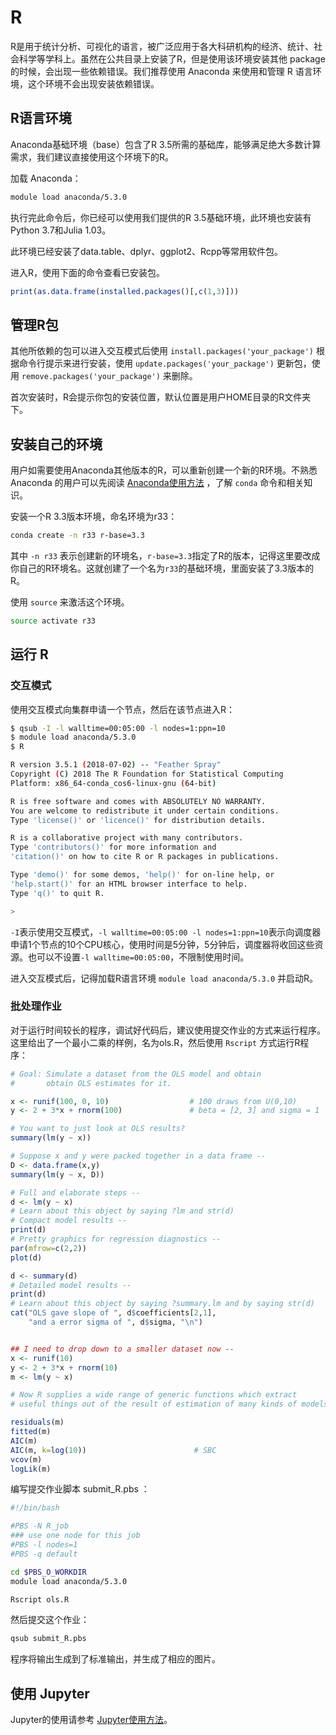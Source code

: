 # R

R是用于统计分析、可视化的语言，被广泛应用于各大科研机构的经济、统计、社会科学等学科上。虽然在公共目录上安装了R，但是使用该环境安装其他 package 的时候，会出现一些依赖错误。我们推荐使用 Anaconda 来使用和管理 R 语言环境，这个环境不会出现安装依赖错误。

## R语言环境

Anaconda基础环境（base）包含了R 3.5所需的基础库，能够满足绝大多数计算需求，我们建议直接使用这个环境下的R。

加载 Anaconda：
```bash
module load anaconda/5.3.0
```

执行完此命令后，你已经可以使用我们提供的R 3.5基础环境，此环境也安装有Python 3.7和Julia 1.03。

此环境已经安装了data.table、dplyr、ggplot2、Rcpp等常用软件包。

进入R，使用下面的命令查看已安装包。

```r
print(as.data.frame(installed.packages()[,c(1,3)]))
```

## 管理R包

其他所依赖的包可以进入交互模式后使用 `install.packages('your_package')` 根据命令行提示来进行安装，使用 `update.packages('your_package')` 更新包，使用 `remove.packages('your_package')` 来删除。

首次安装时，R会提示你包的安装位置，默认位置是用户HOME目录的R文件夹下。

## 安装自己的环境

用户如需要使用Anaconda其他版本的R，可以重新创建一个新的R环境。不熟悉 Anaconda 的用户可以先阅读 [Anaconda使用方法](python.md) ，了解 `conda` 命令和相关知识。

安装一个R 3.3版本环境，命名环境为r33：

```bash
conda create -n r33 r-base=3.3
```

其中 `-n r33` 表示创建新的环境名，`r-base=3.3`指定了R的版本，记得这里要改成你自己的R环境名。这就创建了一个名为`r33`的基础环境，里面安装了3.3版本的R。

使用 `source` 来激活这个环境。

```bash
source activate r33
```

## 运行 R

### 交互模式

使用交互模式向集群申请一个节点，然后在该节点进入R：

```bash
$ qsub -I -l walltime=00:05:00 -l nodes=1:ppn=10
$ module load anaconda/5.3.0
$ R

R version 3.5.1 (2018-07-02) -- "Feather Spray"
Copyright (C) 2018 The R Foundation for Statistical Computing
Platform: x86_64-conda_cos6-linux-gnu (64-bit)

R is free software and comes with ABSOLUTELY NO WARRANTY.
You are welcome to redistribute it under certain conditions.
Type 'license()' or 'licence()' for distribution details.

R is a collaborative project with many contributors.
Type 'contributors()' for more information and
'citation()' on how to cite R or R packages in publications.

Type 'demo()' for some demos, 'help()' for on-line help, or
'help.start()' for an HTML browser interface to help.
Type 'q()' to quit R.

>
```

`-I`表示使用交互模式，`-l walltime=00:05:00 -l nodes=1:ppn=10`表示向调度器申请1个节点的10个CPU核心，使用时间是5分钟，5分钟后，调度器将收回这些资源。也可以不设置`-l walltime=00:05:00`，不限制使用时间。

进入交互模式后，记得加载R语言环境 `module load anaconda/5.3.0` 并启动R。

### 批处理作业

对于运行时间较长的程序，调试好代码后，建议使用提交作业的方式来运行程序。这里给出了一个最小二乘的样例，名为ols.R，然后使用 `Rscript` 方式运行R程序：

```r
# Goal: Simulate a dataset from the OLS model and obtain
#       obtain OLS estimates for it.

x <- runif(100, 0, 10)                  # 100 draws from U(0,10)
y <- 2 + 3*x + rnorm(100)               # beta = [2, 3] and sigma = 1

# You want to just look at OLS results?
summary(lm(y ~ x))

# Suppose x and y were packed together in a data frame --
D <- data.frame(x,y)
summary(lm(y ~ x, D))

# Full and elaborate steps --
d <- lm(y ~ x)
# Learn about this object by saying ?lm and str(d)
# Compact model results --
print(d)
# Pretty graphics for regression diagnostics --
par(mfrow=c(2,2))
plot(d)

d <- summary(d)
# Detailed model results --
print(d)
# Learn about this object by saying ?summary.lm and by saying str(d)
cat("OLS gave slope of ", d$coefficients[2,1],
    "and a error sigma of ", d$sigma, "\n")


## I need to drop down to a smaller dataset now --
x <- runif(10)
y <- 2 + 3*x + rnorm(10)
m <- lm(y ~ x)

# Now R supplies a wide range of generic functions which extract
# useful things out of the result of estimation of many kinds of models.

residuals(m)
fitted(m)
AIC(m)
AIC(m, k=log(10))                        # SBC
vcov(m)
logLik(m)
```

编写提交作业脚本 submit_R.pbs ：

```bash
#!/bin/bash

#PBS -N R_job
### use one node for this job
#PBS -l nodes=1
#PBS -q default

cd $PBS_O_WORKDIR
module load anaconda/5.3.0

Rscript ols.R
```

然后提交这个作业：

```bash
qsub submit_R.pbs
```

程序将输出生成到了标准输出，并生成了相应的图片。

## 使用 Jupyter

Jupyter的使用请参考 [Jupyter使用方法](jupyter.md)。
